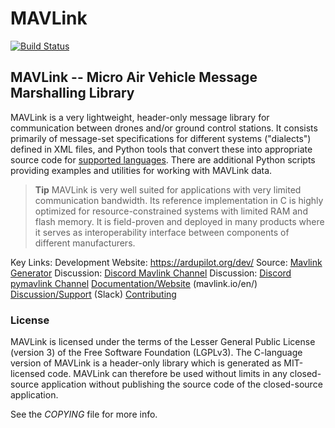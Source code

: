 # MAVLink

[![Build Status](https://github.com/ArduPilot/mavlink/workflows/Test%20and%20deploy/badge.svg)](https://github.com/ArduPilot/mavlink/actions?query=branch%3Amaster)

## MAVLink -- Micro Air Vehicle Message Marshalling Library

MAVLink is a very lightweight, header-only message library for communication
between drones and/or ground control stations. It consists primarily of
message-set specifications for different systems ("dialects") defined in XML
files, and Python tools that convert these into appropriate source code for
[supported languages](https://mavlink.io/en/#supported_languages). There are
additional Python scripts providing examples and utilities for working with
MAVLink data.

> **Tip** MAVLink is very well suited for applications with very limited
> communication bandwidth. Its reference implementation in C is highly optimized
> for resource-constrained systems with limited RAM and flash memory. It is
> field-proven and deployed in many products where it serves as interoperability
> interface between components of different manufacturers.

Key Links:
    Development Website: <https://ardupilot.org/dev/>
    Source: [Mavlink Generator](https://github.com/ArduPilot/pymavlink)
    Discussion: [Discord Mavlink Channel](https://discord.com/channels/674039678562861068/728017546313466047)
    Discussion: [Discord pymavlink Channel](https://discord.com/channels/674039678562861068/930641827592306718)
    [Documentation/Website](https://mavlink.io/en/) (mavlink.io/en/)
    [Discussion/Support](https://mavlink.io/en/#support) (Slack)
    [Contributing](https://mavlink.io/en/contributing/contributing.html)

### License

MAVLink is licensed under the terms of the Lesser General Public License
(version 3) of the Free Software Foundation (LGPLv3). The C-language version of
MAVLink is a header-only library which is generated as MIT-licensed code.
MAVLink can therefore be used without limits in any closed-source application
without publishing the source code of the closed-source application.

See the *COPYING* file for more info.
